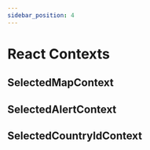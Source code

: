 ```yaml
---
sidebar_position: 4
---
```


# React Contexts

## SelectedMapContext

## SelectedAlertContext

## SelectedCountryIdContext
